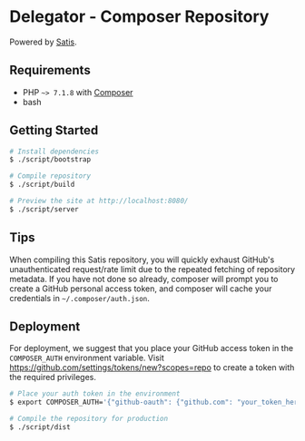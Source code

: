 # Delegator - Composer Repository

Powered by [Satis][satis].

## Requirements

 - PHP `~> 7.1.8` with [Composer][composer]
 - bash

## Getting Started

```bash
# Install dependencies
$ ./script/bootstrap

# Compile repository
$ ./script/build

# Preview the site at http://localhost:8080/
$ ./script/server
```

## Tips

When compiling this Satis repository, you will quickly exhaust GitHub's
unauthenticated request/rate limit due to the repeated fetching of repository
metadata. If you have not done so already, composer will prompt you to create a
GitHub personal access token, and composer will cache your credentials in
`~/.composer/auth.json`.

## Deployment

For deployment, we suggest that you place your GitHub access token in the
`COMPOSER_AUTH` environment variable. Visit
https://github.com/settings/tokens/new?scopes=repo to create a token with the
required privileges.

```bash
# Place your auth token in the environment
$ export COMPOSER_AUTH='{"github-oauth": {"github.com": "your_token_here"}}'

# Compile the repository for production
$ ./script/dist
```

[composer]: https://getcomposer.org/
[satis]: https://github.com/composer/satis
